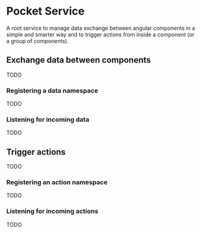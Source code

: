 # Pocket Service

A root service to manage data exchange between angular components in a simple and smarter way and to trigger actions from inside a component (or a group of components).

## Exchange data between components

TODO

### Registering a data namespace

TODO

### Listening for incoming data

TODO

## Trigger actions

TODO

### Registering an action namespace

TODO

### Listening for incoming actions

TODO
